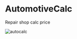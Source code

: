 # AutomotiveCalc

Repair shop calc price

![autocalc](https://cloud.githubusercontent.com/assets/19290187/15728268/7bdccf62-2829-11e6-8e0b-09786f9fd988.PNG)
